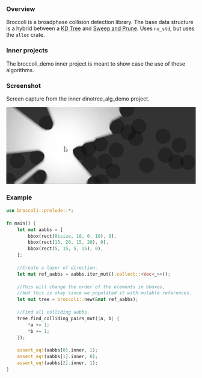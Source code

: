 ### Overview

Broccoli is a broadphase collision detection library. 
The base data structure is a hybrid between a [KD Tree](https://en.wikipedia.org/wiki/K-d_tree) and [Sweep and Prune](https://en.wikipedia.org/wiki/Sweep_and_prune).
Uses `no_std`, but uses the `alloc` crate.

### Inner projects

The broccoli_demo inner project is meant to show case the use of these algorithms. 

### Screenshot

Screen capture from the inner dinotree_alg_demo project.

<img src="./assets/screenshot.gif" alt="screenshot">

### Example

```rust
use broccoli::prelude::*;

fn main() {
    let mut aabbs = [
        bbox(rect(0isize, 10, 0, 10), 0),
        bbox(rect(15, 20, 15, 20), 0),
        bbox(rect(5, 15, 5, 15), 0),
    ];

    //Create a layer of direction.
    let mut ref_aabbs = aabbs.iter_mut().collect::<Vec<_>>();

    //This will change the order of the elements in bboxes,
    //but this is okay since we populated it with mutable references.
    let mut tree = broccoli::new(&mut ref_aabbs);

    //Find all colliding aabbs.
    tree.find_colliding_pairs_mut(|a, b| {
        *a += 1;
        *b += 1;
    });

    assert_eq!(aabbs[0].inner, 1);
    assert_eq!(aabbs[1].inner, 0);
    assert_eq!(aabbs[2].inner, 1);
}

```
